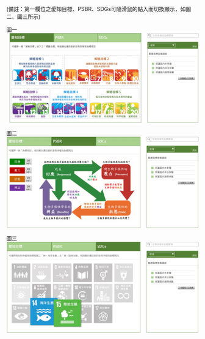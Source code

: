 
(備註：第一欄位之愛知目標、PSBR、SDGs可隨滑鼠的點入而切換顯示，如圖二、圖三所示)

圖一
![Aichi](https://github.com/TaiBON/portal_webpages/blob/master/images/indicator/Framwork-Aichi%20target.jpg?raw=true)

圖二
![PSBR](https://github.com/TaiBON/portal_webpages/blob/master/images/indicator/Framwork-PSBR_new.jpg?raw=true)

圖三
![SDGs](https://github.com/TaiBON/portal_webpages/blob/master/images/indicator/Framwork-SDGs_new.jpg?raw=true)
